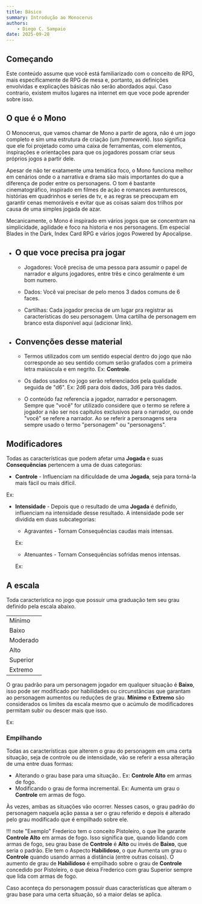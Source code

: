 ```yaml
---
title: Básico
summary: Introdução ao Monocerus
authors:
    - Diego C. Sampaio
date: 2025-09-28
---
```

## Começando

Este conteúdo assume que você está familiarizado com o conceito de RPG, mais especificamente de RPG de mesa e, portanto, as definições envolvidas e explicações básicas não serão abordados aqui. Caso contrario, existem muitos lugares na internet em que voce pode aprender sobre isso.

## O que é o Mono

O Monocerus, que vamos chamar de Mono a partir de agora, não é um jogo completo e sim uma estrutura de criação (um *framework*). Isso significa que ele foi projetado como uma caixa de ferramentas, com elementos, inspirações e orientações para que os jogadores possam criar seus próprios jogos a partir dele.

Apesar de não ter exatamente uma temática foco, o Mono funciona melhor em cenários onde o a narrativa e drama são mais importantes do que a diferença de poder entre os personagens. O tom é bastante cinematográfico, inspirado em filmes de ação e romances aventurescos, histórias em quadrinhos e series de tv, e as regras se preocupam em garantir cenas memoráveis e evitar que as coisas saiam dos trilhos por causa de uma simples jogada de azar.

Mecanicamente, o Mono é inspirado em vários jogos que se concentram na simplicidade, agilidade e foco na historia e nos personagens. Em especial Blades in the Dark, Index Card RPG e vários jogos Powered by Apocalipse. 

<div class="grid cards" markdown>

-   ## O que voce precisa pra jogar

    * Jogadores: Você precisa de uma pessoa para assumir o papel de narrador e alguns jogadores, entre três e cinco geralmente é um bom numero.

    * Dados: Você vai precisar de pelo menos 3 dados comuns de 6 faces.

    * Cartilhas: Cada jogador precisa de um lugar pra registrar as características do seu personagem. Uma cartilha de personagem em branco esta disponível aqui (adicionar link).     

-   ## Convenções desse material

    * Termos utilizados com um sentido especial dentro do jogo que não corresponde ao seu sentido comum serão grafados com a primeira letra maiúscula e em negrito. Ex: **Controle**.

    * Os dados usados no jogo serão referenciados pela qualidade seguida de "d6". Ex: 2d6 para dois dados, 3d6 para três dados. 

    * O conteúdo faz referencia a jogador, narrador e personagem. Sempre que "você" for utilizado considere que o termo se refere a jogador a não ser nos capítulos exclusivos para o narrador, ou onde "você" se refere a narrador. Ao se referir a personagens sera sempre usado o termo "personagem" ou "personagens". 

</div>

## Modificadores

Todas as características que podem afetar uma **Jogada** e suas **Consequências** pertencem a uma de duas categorias:

* **Controle** - Influenciam na dificuldade de uma **Jogada**, seja para torná-la mais fácil ou mais difícil.

Ex:

* **Intensidade** - Depois que o resultado de uma **Jogada** é definido, influenciam na intensidade desse resultado. A intensidade pode ser dividida em duas subcategorias:
	
    * Agravantes - Tornam Consequências caudas mais intensas.

    Ex:

    * Atenuantes - Tornam Consequências sofridas menos intensas.

    Ex:

## A escala

Toda característica no jogo que possuir uma graduação tem seu grau definido pela escala abaixo. 

|          |
|----------|
| Mínimo   |
| Baixo    |
| Moderado |
| Alto     |
| Superior |
| Extremo  |

O grau padrão para um personagem jogador em qualquer situação é **Baixo**, isso pode ser modificado por habilidades ou circunstâncias que garantam ao personagem aumentos ou reduções de grau. **Mínimo** e **Extremo** são considerados os limites da escala mesmo que o acúmulo de modificadores permitam subir ou descer mais que isso.

Ex: 

### Empilhando

Todas as características que alterem o grau do personagem em uma certa situação, seja de controle ou de intensidade, vão se referir a essa alteração de uma entre duas formas:

* Alterando o grau base para uma situação.. Ex: **Controle Alto** em armas de fogo.
* Modificando o grau de forma incremental. Ex: Aumenta um grau o **Controle** em armas de fogo.

Às vezes, ambas as situações vão ocorrer. Nesses casos, o grau padrão do personagem naquela ação passa a ser o grau referido e depois é alterado pelo grau modificado que é empilhado sobre ele. 

!!! note "Exemplo"
    Frederico tem o conceito Pistoleiro, o que lhe garante **Controle Alto** em armas de fogo. Isso significa que, quando lidando com armas de fogo, seu grau base de **Controle** é **Alto** ou invés de **Baixo**, que seria o padrão. Ele tem o Aspecto **Habilidoso**, o que Aumenta um grau o **Controle** quando usando armas a distância (entre outras coisas). O aumento de grau de **Habilidoso** é empilhado sobre o grau de **Controle** concedido por Pistoleiro, o que deixa Frederico com grau Superior sempre que lida com armas de fogo. 

Caso aconteça do personagem possuir duas características que alteram o grau base para uma certa situação, só a maior delas se aplica.
